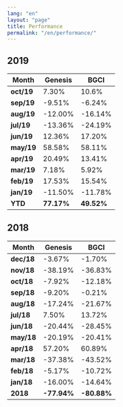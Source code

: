 ```yaml
---
lang: "en"
layout: "page"
title: Performance
permalink: "/en/performance/"
---
```


## 2019

| Month  | Genesis | BGCI    |
|--------|---------|---------|
| **oct/19** | 7.30% | 10.6%  |
| **sep/19** | -9.51% | -6.24%  |
| **aug/19** | -12.00% | -16.14% |
| **jul/19** | -13.36% | -24.19% |
| **jun/19** | 12.36%  | 17.20%  |
| **may/19** | 58.58%  | 58.11%  |
| **apr/19** | 20.49%  | 13.41%  |
| **mar/19** | 7.18%   | 5.92%   |
| **feb/19** | 17.53%  | 15.54%  |
| **jan/19** | -11.50% | -11.78% |
| **YTD**    | **77.17%** | **49.52%** |

## 2018

| Month  | Genesis | BGCI    |
|--------|---------|---------|
| **dec/18** | -3.67%  | -1.70%  |
| **nov/18** | -38.19% | -36.83% |
| **oct/18** | -7.92%  | -12.18% |
| **sep/18** | -9.20%  | -0.21%  |
| **aug/18** | -17.24% | -21.67% |
| **jul/18** | 7.50%   | 13.72%  |
| **jun/18** | -20.44% | -28.45% |
| **may/18** | -20.19% | -20.41% |
| **apr/18** | 57.20%  | 60.89%  |
| **mar/18** | -37.38% | -43.52% |
| **feb/18** | -5.17%  | -10.72% |
| **jan/18** | -16.00% | -14.64% |
| **2018**   | **-77.94%** | **-80.88%** |
